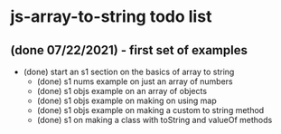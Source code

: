 # js-array-to-string todo list

## (done 07/22/2021) - first set of examples
* (done) start an s1 section on the basics of array to string
  * (done) s1 nums example on just an array of numbers
  * (done) s1 objs example on an array of objects
  * (done) s1 objs example on making on using map
  * (done) s1 objs example on making a custom to string method
  * (done) s1 on making a class with toString and valueOf methods